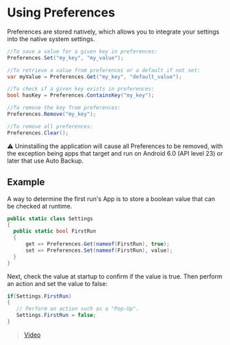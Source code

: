 # Using Preferences

Preferences are stored natively, which allows you to integrate your settings into the native system settings.

```c#
//To save a value for a given key in preferences:
Preferences.Set("my_key", "my_value");

//To retrieve a value from preferences or a default if not set:
var myValue = Preferences.Get("my_key", "default_value");

//To check if a given key exists in preferences:
bool hasKey = Preferences.ContainsKey("my_key");

//To remove the key from preferences:
Preferences.Remove("my_key");

//To remove all preferences:
Preferences.Clear();
```

⚠ Uninstalling the application will cause all Preferences to be removed, with the exception being apps that target and run on Android 6.0 (API level 23) or later that use Auto Backup.

## Example

A way to determine the first run's App is to store a boolean value that can be checked at runtime. 

```c#
public static class Settings
{
  public static bool FirstRun
  {
      get => Preferences.Get(nameof(FirstRun), true);
      set => Preferences.Set(nameof(FirstRun), value);
  }
}
```

Next, check the value at startup to confirm if the value is true. Then perform an action and set the value to false:

```c#
if(Settings.FirstRun)
{
   // Perform an action such as a "Pop-Up".
   Settings.FirstRun = false;
}
```

>[Video](https://docs.microsoft.com/en-us/xamarin/essentials/version-tracking?WT.mc_id=firstrun-blog-jamont)